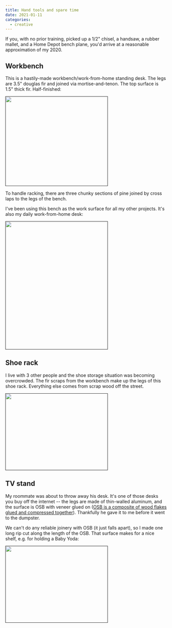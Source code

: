 ```yaml
---
title: Hand tools and spare time
date: 2021-01-11
categories:
  - creative
---
```


If you, with no prior training, picked up a 1/2" chisel, a handsaw, a rubber mallet, and a Home Depot bench plane, you'd arrive at a reasonable approximation of my 2020.

## Workbench

This is a hastily-made workbench/work-from-home standing desk. The legs are 3.5" douglas fir and joined via mortise-and-tenon. The top surface is 1.5" thick fir. Half-finished:

[<img src="/img/wood/1.jpg" style="width:320px;height:280px;">]()

To handle racking, there are three chunky sections of pine joined by cross laps to the legs of the bench.

I've been using this bench as the work surface for all my other projects. It's also my daily work-from-home desk:

[<img src="/img/wood/3.jpg" style="width:320px;height:400px;">]()

## Shoe rack

I live with 3 other people and the shoe storage situation was becoming overcrowded. The fir scraps from the workbench make up the legs of this shoe rack. Everything else comes from scrap wood off the street.

[<img src="/img/wood/4.jpg" style="width:320px;height:240px;">]()

## TV stand

My roommate was about to throw away his desk. It's one of those desks you buy off the internet -- the legs are made of thin-walled aluminum, and the surface is OSB with veneer glued on ([OSB is a composite of wood flakes glued and compressed together](https://en.wikipedia.org/wiki/Oriented_strand_board)). Thankfully he gave it to me before it went to the dumpster. 

We can't do any reliable joinery with OSB (it just falls apart), so I made one long rip cut along the length of the OSB. That surface makes for a nice shelf, e.g. for holding a Baby Yoda:

[<img src="/img/wood/6.jpg" style="width:320px;height:240px;">]()
